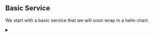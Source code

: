 ## Basic Service


We start with a basic service that we will soon wrap in a helm chart.

<!-- Speaker script:
To start, we'll create a service from a YAML spec. This is a common way to deploy services in Kubernetes. We'll start with a very basic service to wrap in a helm chart. In this case, we'll deploy an Nginx container that will serve static content, but you could just as easily deploy a containerized application.
-->

<details><summary></summary>

### create a namespace

Create a namespace for the service.

<!-- Speaker script:
Namespaces are a way to group resources in Kubernetes. They are a way to organize resources and control access to them. We'll create a namespace for our service to live in. I'll call it "demo".
-->


```bash
kubectl create namespace pre-demo
```{{exec}}


<!-- nah
Verify it was created.

```bash
kubectl get namespace
```{{exec}}

<!-- Speaker script:
This is where we'll deploy the service.
-->

<details><summary></summary>

<!-- Speaker script:
Let's take a look at the YAML files that define our service. I've learned last year's conference that including cats in your presentation is well recieved with this crowd, so, of course, I will use the cat command here.
-->

### The plan

We will deploy the service from YAML specification files in the spec directory.

<!-- Speaker script:
We have a spec directory that contains the YAML files that define our service. We have a deployment, a service, and a configmap. We'll look at each of these in turn.
-->

```bash
ls ~/spec
```{{exec}}

<details><summary></summary>


### Inspect the YAML spec

Let's look at the YAML files that defines our "application".


```bash
cat ~/spec/deployment.yaml
```{{exec}}


<!-- Speaker script:
This is a deployment that will run an Nginx container. It will run one replica of the container. It will mount a configmap as a volume. We'll see the configmap in a moment. The configmap will contain the static content that the Nginx container will serve.
-->


<details><summary></summary>



```bash
cat ~/spec/service.yaml
```{{exec}}


<!-- Speaker script:
This is a service that will expose the Nginx pods in the deployment. The service will be exposed on port 8081. It will forward traffic to port 808101 on the pods.
-->
<details><summary></summary>

```bash
cat ~/spec/configmap.yaml
```{{exec}}

<!-- Speaker script:
Here we define the static content that the Nginx container will serve.
-->

<details><summary></summary>

### Deploy the YAML spec

<!-- Speaker script:
Now we deploy the service from the spec. We'll use the `kubectl apply` command to deploy it into the namespace we made. This will create the Configmap, Deployment, and Service.  Applying this spec tells kubernetes that these items should exist in the cluster. If they already exist, it will update them to match the spec. If they don't exist, it will create them. Kubernetes will then start working to make sure that the cluster matches the spec.
-->

Deploy the service from the YAML files in the spec directory.

```bash
kubectl apply -f ~/spec/ -n pre-demo
```{{exec}}

<details><summary></summary>

### Check what was deployed

Here we find the service and deployment.

<!-- Speaker script:
A quick check to make sure that the service and deployment were created. We can see that the service is exposed on port 8081. The deployment has one replica and is ready to serve traffic. We can also see that the pod is running on the node that we're connected to.
-->

```bash
kubectl get all -n pre-demo
```{{exec}}

<!-- Speaker script:
Note that in kubectl, "get all" doesn't actually get all resources. It gets several resources that are commonly used. The configmap we created is here, but we do need to lookfor it specifically.
-->


<details><summary></summary>

### Check the Configmap

```bash
kubectl get configmap -n pre-demo
```{{exec}}

<details><summary></summary>

## Expose the Service

Now, let's expose the service so that we can access it from the browser:

```bash
kubectl port-forward -n pre-demo --address 0.0.0.0 service/demo-service 8081:8081 &
```{{exec}}

<!-- Speaker script:
Here we use the `kubectl port-forward` command to expose the service on port 8081 of the node that we're connected to. This command will run in the background.
-->


<details><summary></summary>


Explore the service in the browser:

This is a link to port 8081 of the node that we're connected to:

{{TRAFFIC_HOST1_8081}}

<!-- Speaker script:
Here we can see that the service is running and serving our page. We can also see that the service is exposed on port 8081 of the node that we're connected to.
-->

<details><summary></summary>

## Cleanup

<!-- Speaker script:
Now that we've seen the service running, let's clean up the resources we created.
-->

Now that we've seen what we are about to deploy, let's clean up and deploy with helm.
<details><summary></summary>

### Delete

Delete the service:

```bash
kubectl delete namespace pre-demo
```{{exec}}

<!-- Speaker script:
We'll delete the namespace that we created. This will delete all of the resources that we created in that namespace.
-->

<!-- nah
<details><summary></summary>

### Verify

Check to see it's gone:

```bash
kubectl get namespace
```{{exec}}

<!-- Speaker script:
We can see that the namespace was deleted.
-->

<details><summary></summary>

### get back out of the spec directory

```bash
cd ~
```{{exec}}